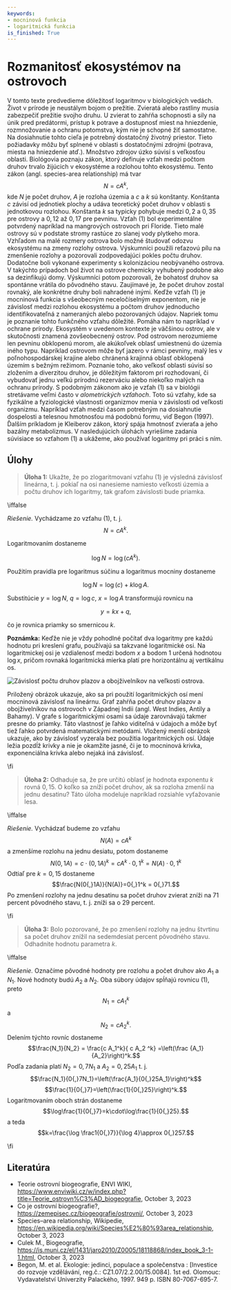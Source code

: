 ```yaml
---
keywords:
- mocninová funkcia
- logaritmická funkcia
is_finished: True
---
```


# Rozmanitosť ekosystémov na ostrovoch

V tomto texte predvedieme dôležitosť logaritmov v biologických vedách.
Život v prírode je neustálym bojom o prežitie. Zvieratá alebo rastliny musia zabezpečiť prežitie svojho druhu. U zvierat to zahŕňa schopnosti a sily na únik pred predátormi, prístup k potrave a dostupnosť miest na hniezdenie, rozmnožovanie a ochranu potomstva, kým nie je schopné žiť samostatne. Na dosiahnutie tohto cieľa je potrebný dostatočný životný priestor. Tieto požiadavky môžu byť splnené v oblasti s dostatočnými zdrojmi (potrava, miesta na hniezdenie atď.). Množstvo zdrojov úzko súvisí s veľkosťou oblasti.
Biológovia poznaju zákon, ktorý definuje vzťah medzi počtom druhov trvalo žijúcich v ekosystéme a rozlohou tohto ekosystému. Tento zákon (angl. species-area relationship) má tvar
$$N=c A^k,\tag{1}$$
kde $N$ je počet druhov, $A$ je rozloha územia a $c$ a $k$ sú konštanty. Konštanta $c$ závisí od jednotiek plochy a udáva teoretický počet druhov v oblasti s jednotkovou rozlohou. Konštanta $k$ sa typicky pohybuje medzi $0{,}2$ a $0{,}35$ pre ostrovy a $0{,}12$ až $0{,}17$ pre pevninu.
Vzťah (1) bol experimentálne potvrdený napríklad na mangrových ostrovoch pri Floride. Tieto malé ostrovy sú v podstate stromy rastúce zo slanej vody plytkeho mora. Vzhľadom na malé rozmery ostrova bolo možné študovať odozvu ekosystému na zmeny rozlohy ostrova. Výskumníci použili reťazovú pílu na zmenšenie rozlohy a pozorovali zodpovedajúci pokles počtu druhov. Dodatočne boli vykonané experimenty s kolonizáciou neobývaného ostrova. V takýchto prípadoch bol život na ostrove chemicky vyhubený podobne ako sa dezinfikujú domy. Výskumníci potom pozorovali, že bohatosť druhov sa spontánne vrátila do pôvodného stavu. Zaujímavé je, že počet druhov zostal rovnaký, ale konkrétne druhy boli nahradené inými.
Keďže vzťah (1) je mocninová funkcia s všeobecným neceločíselným exponentom, nie je závislosť medzi rozlohou ekosystému a počtom druhov jednoducho identifikovateľná z nameraných alebo pozorovaných údajov. Napriek tomu je poznanie tohto funkčného vzťahu dôležité. Pomáha nám to napríklad v ochrane prírody. Ekosystém v uvedenom kontexte je väčšinou ostrov, ale v skutočnosti znamená  zovšeobecnený ostrov. Pod ostrovom nerozumieme len pevninu obklopenú morom, ale akúkoľvek oblasť umiestnenú do územia iného typu. Napríklad ostrovom môže byť jazero v rámci pevniny, malý les v poľnohospodárskej krajine alebo chránená krajinná oblasť obklopená územím s bežným režimom. Poznanie toho, ako veľkosť oblasti súvisí so zložením a diverzitou druhov, je dôležitým faktorom pri rozhodovaní, či vybudovať jednu veľkú prírodnú rezerváciu alebo niekoľko malých na ochranu prírody.
S podobným zákonom ako je vzťah (1) sa v biológii stretávame veľmi často v *alometrických vzťahoch*. Toto sú vzťahy, kde sa fyzikálne a fyziologické vlastnosti organizmov menia v závislosti od veľkosti organizmu. Napríklad vzťah medzi časom potrebným na dosiahnutie dospelosti a telesnou hmotnosťou má podobnú formu, viď Begon (1997). Ďalším príkladom je Kleiberov zákon, ktorý spája hmotnosť zvieraťa a jeho bazálny metabolizmus.
V nasledujúcich úlohách vyriešime zadania súvisiace so vzťahom (1) a ukážeme, ako používať logaritmy pri práci s ním.

## Úlohy

> **Úloha 1:** Ukažte, že po zlogaritmovaní vzťahu (1) je výsledná závislosť lineárna, t. j. pokiaľ na osi nanesieme namiesto veľkosti územia a počtu
> druhov ich logaritmy, tak grafom závislosti bude priamka.

\iffalse

*Riešenie.* Vychádzame zo vzťahu (1), t. j. $$N=c A^k.$$

Logaritmovaním dostaneme

$$\log N= \log (c A^k).$$

Použitím pravidla pre logaritmus súčinu a logaritmus mocniny dostaneme 

$$\log N= \log (c) + k\log A.$$

Substitúcie $y=\log N$, $q = \log c$, $x=\log A$ transformujú rovnicu na 

$$y=kx+q,$$

čo je rovnica priamky so smernicou $k$.

**Poznámka:** 
Keďže nie je vždy pohodlné počítať dva logaritmy pre každú hodnotu pri kreslení grafu, používajú sa takzvané logaritmické osi. 
Na logaritmickej osi je vzdialenosť medzi bodom $x$ a bodom 1 určená hodnotou $\log x$, pričom rovnaká logaritmická mierka platí pre horizontálnu aj vertikálnu os.

![Závislosť počtu druhov plazov a
 obojživelníkov na veľkosti ostrova.](species_area.jpg)

Priložený obrázok ukazuje, ako sa pri použití logaritmických osí mení mocninová závislosť na lineárnu. Graf zahŕňa počet druhov plazov a obojživelníkov na ostrovoch v Západnej Indii (angl. West Indies, Antily a Bahamy). V grafe s logaritmickými osami sa údaje zarovnávajú takmer presne do priamky. Táto vlastnosť je ľahko viditeľná v údajoch a môže byť tiež ľahko potvrdená matematickými metódami. Vložený menší obrázok ukazuje, ako by závislosť vyzerala bez použitia logaritmických osí. Údaje ležia pozdĺž krivky a nie je okamžite jasné, či je to mocninová krivka, exponenciálna krivka alebo nejaká iná závislosť.

\fi

> **Úloha 2:** Odhaduje sa, že pre určitú oblasť je hodnota exponentu $k$ rovná $0{,}15$. O koľko sa zníži počet druhov, ak sa rozloha zmenší na jednu desatinu? Táto úloha modeluje napríklad rozsiahle vyťažovanie lesa.

\iffalse

*Riešenie.* Vychádzať budeme zo vzťahu $$N(A)=c A^k$$ a zmenšíme rozlohu na jednu desiatu, potom dostaneme 
$$N(0{,}1A) = c\cdot(0{,}1 A)^k = c A^k \cdot 0{,}1^k = N(A)\cdot 0{,}1^k$$
Odtiaľ pre $k=0{,}15$ dostaneme
$$\frac{N(0{,}1A)}{N(A)}=0{,}1^k = 0{,}71.$$
Po zmenšení rozlohy na jednu desatinu sa počet druhov zvierat zníži na 71 percent pôvodného stavu, t. j. zníži sa o 29 percent.

\fi

> **Úloha 3:** Bolo pozorované, že po zmenšení rozlohy na jednu štvrtinu sa počet druhov znížil na sedemdesiat percent pôvodného stavu. Odhadnite hodnotu parametra $k$.

\iffalse

*Riešenie.* Označíme pôvodné hodnoty pre rozlohu a počet druhov ako $A_1$ a $N_1$. Nové hodnoty budú $A_2$ a $N_2$. Oba súbory údajov spĺňajú rovnicu (1), preto
$$N_1 = c A_1^k$$
a
$$N_2 = c A_2^k.$$
Delením týchto rovníc dostaneme 
$$\frac{N_1}{N_2} = \frac{c A_1^k}{ c A_2 ^k} =\left(\frac {A_1}{A_2}\right)^k.$$
Podľa zadania platí $N_2=0{,}7N_1$ a $A_2=0{,}25A_1$ t. j.
$$\frac{N_1}{0{,}7N_1}=\left(\frac{A_1}{0{,}25A_1}\right)^k$$
$$\frac{1}{0{,}7}=\left(\frac{1}{0{,}25}\right)^k.$$
Logaritmovaním oboch strán dostaneme
$$\log\frac{1}{0{,}7}=k\cdot\log\frac{1}{0{,}25}.$$
a teda
$$k=\frac{\log \frac1{0{,}7}}{\log 4}\approx 0{,}257.$$

\fi

## Literatúra

* Teorie ostrovní biogeografie, ENVI WIKI, <https://www.enviwiki.cz/w/index.php?title=Teorie_ostrovn%C3%AD_biogeografie>,
  October 3, 2023
* Co je ostrovní biogeografie?, <https://zemepisec.cz/biogeografie/ostrovni/>,
  October 3, 2023
* Species–area relationship, Wikipedie, <https://en.wikipedia.org/wiki/Species%E2%80%93area_relationship>,
  October 3, 2023
* Culek M., Biogeografie,
  <https://is.muni.cz/el/1431/jaro2010/Z0005/18118868/index_book_3-1-1.html>, October 3, 2023  
* Begon, M. et al. Ekologie: jedinci, populace a společenstva : [Investice do rozvoje vzdělávání, reg.č.: CZ1.07/2.2.00/15.0084]. 1st ed. Olomouc: Vydavatelství Univerzity Palackého, 1997. 949 p. ISBN 80-7067-695-7.
